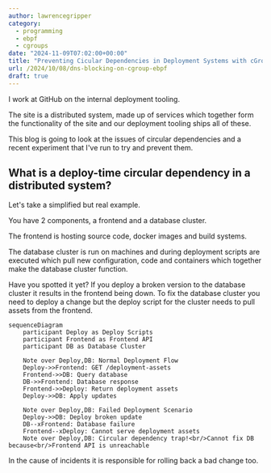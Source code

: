 ```yaml
---
author: lawrencegripper
category:
  - programming
  - ebpf
  - cgroups
date: "2024-11-09T07:02:00+00:00"
title: "Preventing Cicular Dependencies in Deployment Systems with cGroups and eBPF"
url: /2024/10/08/dns-blocking-on-cgroup-ebpf
draft: true
---
```


I work at GitHub on the internal deployment tooling. 

The site is a distributed system, made up of services which together form the functionality of the site and our deployment tooling ships all of these. 

This blog is going to look at the issues of circular dependencies and a recent experiment that I've run to try and prevent them. 

## What is a deploy-time circular dependency in a distributed system?

Let's take a simplified but real example.

You have 2 components, a frontend and a database cluster. 

The frontend is hosting source code, docker images and build systems. 

The database cluster is run on machines and during deployment scripts are executed which pull new configuration, code and containers which together make the database cluster function. 

Have you spotted it yet? If you deploy a broken version to the database cluster it results in the frontend being down. To fix the database cluster you need to deploy a change but the deploy script for the cluster needs to pull assets from the frontend.

```mermaid
sequenceDiagram
    participant Deploy as Deploy Scripts
    participant Frontend as Frontend API
    participant DB as Database Cluster
    
    Note over Deploy,DB: Normal Deployment Flow
    Deploy->>Frontend: GET /deployment-assets
    Frontend->>DB: Query database
    DB->>Frontend: Database response
    Frontend->>Deploy: Return deployment assets
    Deploy->>DB: Apply updates
    
    Note over Deploy,DB: Failed Deployment Scenario
    Deploy->>DB: Deploy broken update
    DB--xFrontend: Database failure
    Frontend--xDeploy: Cannot serve deployment assets
    Note over Deploy,DB: Circular dependency trap!<br/>Cannot fix DB because<br/>Frontend API is unreachable
```

In the cause of incidents it is responsible for rolling back a bad change too.

